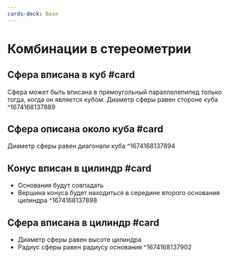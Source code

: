 ```yaml
---
cards-deck: Base
---
```


# Комбинации в стереометрии

## Сфера вписана в куб #card 
Сфера может быть вписана в прямоугольный параллелепипед только тогда, когда он является кубом. Диаметр сферы равен стороне куба
^1674168137889

## Сфера описана около куба #card
Диаметр сферы равен диагонали куба
^1674168137894

## Конус вписан в цилиндр #card 
- Основания будут совпадать
- Вершина конуса будет находиться в середине второго основания цилиндра
^1674168137898

## Сфера вписана в цилиндр #card 
- Диаметр сферы равен высоте цилиндра 
- Радиус сферы равен радиусу основания 
^1674168137902

